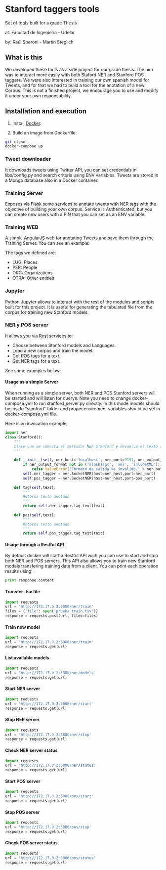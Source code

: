 # Stanford taggers tools
Set of tools built for a grade Thesis

at: Facultad de Ingeniería - Udelar

by: Raúl Speroni - Martín Steglich



## What is this

We developed these tools as a side project for our grade thesis. The aim was to interact more easily with both Staford NER and Stanford POS taggers. We were also interested in training our own spanish model for Tweets, and for that we had to build a tool for the anotation of a new Corpus.
This is not a finished project, we encourage you to use and modify it under your own responsability.

## Installation and execution

1. Install [Docker](https://docs.docker.com/installation/).

2. Build an image from Dockerfile:

```bash
git clone
docker-compose up
```

### Tweet downloader
It downloads tweets using Twitter API, you can set credentials in libs/config.py and search criteria using ENV variables. Tweets are stored in a Mongo database also in a Docker container.

### Training Server
Exposes via Flask some services to anotate tweets with NER tags with the objective of building your own corpus.
Service is Authenticated, but you can create new users with a PIN that you can set as an ENV variable.

### Training WEB
A simple AngularJS web for anotating Tweets and save them through the Training Server.
You can see an example:

The tags we defined are:

* LUG: Places
* PER: People
* ORG: Organizations
* OTRA: Other entities


### Jupyter
Python Jupyter allows to interact with the rest of the modules and scripts built for this project. It is useful for generating the tabulated file from the corpus for training new Stanford models. 

### NER y POS server
It allows you via Rest services to:

* Choose between Stanford models and Languages.
* Load a new corpus and train the model.
* Get POS tags for a text.
* Get NER tags for a text.

See some examples below:

#### Usage as a simple Server
When running as a simple server, both NER and POS Stanford servers will be started and will listen for querys.
Note you need to change docker-compose.yml to run stanford_server.py directly. In this mode models should be inside "stanford" folder and proper enviroment variables should be set in docker-compose.yml file.

Here is an invocation example:
```python
import ner
class Stanford():
    """
    Clase que se conecta al servidor NER Stanford y devuelve el texto anotado.
    """

    def __init__(self, ner_host='localhost', ner_port=9191, ner_output_format='inlineXML',pos_port=9190):
        if ner_output_format not in ('slashTags', 'xml', 'inlineXML'):
            raise ValueError('Formato de salida %s invalido.' % ner_output_format)
        self.ner_tagger = ner.SocketNER(host=ner_host,port=ner_port)
        self.pos_tagger = ner.SocketNER(host=ner_host,port=pos_port)
        
    def tag(self,text):
        """
        Retorna texto anotado
        """
        return self.ner_tagger.tag_text(text)
    
    def pos(self,text):
        """
        Retorna texto anotado
        """
        return self.pos_tagger.tag_text(text)
```
#### Usage through a Restful API
By default docker will start a Restful API wich you can use to start and stop both NER and POS servers. This API also allows you to train new Stanford models transfering training data from a client. You can print each operation results using:
```python
print response.content
```
#### Transfer .tsv file
```python
import requests
url = 'http://172.17.0.2:5000/ner/train'
files = {'file': open('prueba_train.tsv')}
response = requests.post(url, files=files)
```
#### Train new model
```python
import requests
url = 'http://172.17.0.2:5000/ner/train'
response = requests.get(url)
```
#### List available models
```python
import requests
url = 'http://172.17.0.2:5000/ner/models'
response = requests.get(url)
```
#### Start NER server
```python
import requests
url = 'http://172.17.0.2:5000/ner/start'
response = requests.get(url)
```
#### Stop NER server
```python
import requests
url = 'http://172.17.0.2:5000/ner/stop'
response = requests.get(url)
```
#### Check NER server status
```python
import requests
url = 'http://172.17.0.2:5000/ner/status'
response = requests.get(url)
```
#### Start POS server
```python
import requests
url = 'http://172.17.0.2:5000/pos/start'
response = requests.get(url)
```
#### Stop POS server
```python
import requests
url = 'http://172.17.0.2:5000/pos/stop'
response = requests.get(url)
```
#### Check POS server status
```python
import requests
url = 'http://172.17.0.2:5000/pos/status'
response = requests.get(url)
```
